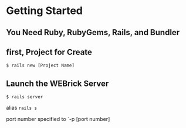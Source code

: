 Getting Started
==================

## You Need Ruby, RubyGems, Rails, and Bundler


## first, Project for Create

```
$ rails new [Project Name]
```

## Launch the WEBrick Server

```
$ rails server
```

alias `rails s`

port number specified to `-p [port number]
